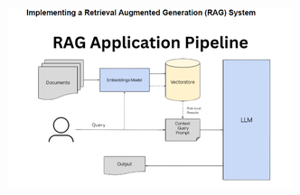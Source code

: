 ![My Project Logo](https://raw.githubusercontent.com/omarelnahas23/Personalized-Career-Advice-RAG/main/assets/Screenshot_8.png)
